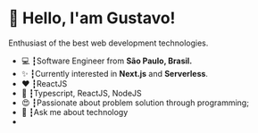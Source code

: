 # 👋 Hello, I'am Gustavo!

Enthusiast of the best web development technologies.

<ul>
  <li>💻 ┇Software Engineer from <b>São Paulo, Brasil.</b></li>
  <li>✨ ┇Currently interested in <b>Next.js</b> and <b>Serverless</b>.</li>
  <li>❤️ ┇ReactJS</li>
  <li>🥋 ┇Typescript, ReactJS, NodeJS</li>
  <li>😍 ┇Passionate about problem solution through programming;</li>
  <li>💬 ┇Ask me about technology</li>
  <li> </li>
</ul>
